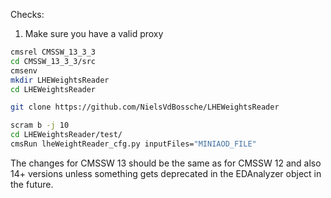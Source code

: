 Checks:
1. Make sure you have a valid proxy

```bash
cmsrel CMSSW_13_3_3
cd CMSSW_13_3_3/src
cmsenv
mkdir LHEWeightsReader
cd LHEWeightsReader

git clone https://github.com/NielsVdBossche/LHEWeightsReader

scram b -j 10
cd LHEWeightsReader/test/
cmsRun lheWeightReader_cfg.py inputFiles="MINIAOD_FILE"
```

The changes for CMSSW 13 should be the same as for CMSSW 12 and also 14+ versions unless something gets deprecated in the EDAnalyzer object in the future.
